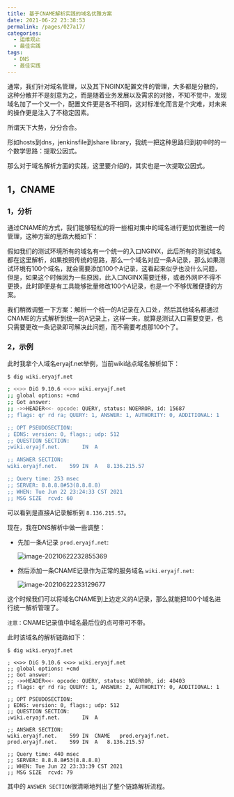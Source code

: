 ```yaml
---
title: 基于CNAME解析实践的域名优雅方案
date: 2021-06-22 23:38:53
permalink: /pages/027a17/
categories:
  - 运维观止
  - 最佳实践
tags:
  - DNS
  - 最佳实践
---
```


通常，我们针对域名管理，以及其下NGINX配置文件的管理，大多都是分散的，这种分散并不是刻意为之，而是随着业务发展以及需求的对接，不知不觉中，发现域名加了一个又一个，配置文件更是各不相同，这对标准化而言是个灾难，对未来的操作更是注入了不稳定因素。

所谓天下大势，分分合合。

形如hosts到dns，jenkinsfile到share library，我统一把这种思路归到初中时的一个数学思路：提取公因式。

那么对于域名解析方面的实践，这里要介绍的，其实也是一次提取公因式。

## 1，CNAME

### 1，分析

通过CNAME的方式，我们能够轻松的将一些相对集中的域名进行更加优雅统一的管理，这种方案的思路大概如下：

假如我们的测试环境所有的域名有一个统一的入口NGINX，此后所有的测试域名都在这里解析，如果按照传统的思路，那么一个域名对应一条A记录，那么如果测试环境有100个域名，就会需要添加100个A记录，这看起来似乎也没什么问题，但是，如果这个时候因为一些原因，此入口NGINX需要迁移，或者外网IP不得不更换，此时即便是有工具能够批量修改100个A记录，也是一个不够优雅便捷的方案。

我们稍微调整一下方案：解析一个统一的A记录在入口处，然后其他域名都通过CNAME的方式解析到统一的A记录上，这样一来，就算是测试入口需要变更，也只需要更改一条记录即可解决此问题，而不需要考虑那100个了。

### 2，示例

此时我拿个人域名eryajf.net举例，当前wiki站点域名解析如下：

```sh
$ dig wiki.eryajf.net

; <<>> DiG 9.10.6 <<>> wiki.eryajf.net
;; global options: +cmd
;; Got answer:
;; ->>HEADER<<- opcode: QUERY, status: NOERROR, id: 15687
;; flags: qr rd ra; QUERY: 1, ANSWER: 1, AUTHORITY: 0, ADDITIONAL: 1

;; OPT PSEUDOSECTION:
; EDNS: version: 0, flags:; udp: 512
;; QUESTION SECTION:
;wiki.eryajf.net.		IN	A

;; ANSWER SECTION:
wiki.eryajf.net.	599	IN	A	8.136.215.57

;; Query time: 253 msec
;; SERVER: 8.8.8.8#53(8.8.8.8)
;; WHEN: Tue Jun 22 23:24:33 CST 2021
;; MSG SIZE  rcvd: 60
```

可以看到是直接A记录解析到 `8.136.215.57`。

现在，我在DNS解析中做一些调整：

- 先加一条A记录 `prod.eryajf.net`:

  ![image-20210622232855369](http://t.eryajf.net/imgs/2021/09/bfbc3079914a13b8.jpg)

- 然后添加一条CNAME记录作为正常的服务域名 `wiki.eryajf.net`:

  ![image-20210622233129677](http://t.eryajf.net/imgs/2021/09/c66e43d18f333430.jpg)


这个时候我们可以将域名CNAME到上边定义的A记录，那么就能把100个域名进行统一解析管理了。

`注意：`CNAME记录值中域名最后位的点可带可不带。

此时该域名的解析链路如下：

```
$ dig wiki.eryajf.net

; <<>> DiG 9.10.6 <<>> wiki.eryajf.net
;; global options: +cmd
;; Got answer:
;; ->>HEADER<<- opcode: QUERY, status: NOERROR, id: 40403
;; flags: qr rd ra; QUERY: 1, ANSWER: 2, AUTHORITY: 0, ADDITIONAL: 1

;; OPT PSEUDOSECTION:
; EDNS: version: 0, flags:; udp: 512
;; QUESTION SECTION:
;wiki.eryajf.net.		IN	A

;; ANSWER SECTION:
wiki.eryajf.net.	599	IN	CNAME	prod.eryajf.net.
prod.eryajf.net.	599	IN	A	8.136.215.57

;; Query time: 440 msec
;; SERVER: 8.8.8.8#53(8.8.8.8)
;; WHEN: Tue Jun 22 23:33:39 CST 2021
;; MSG SIZE  rcvd: 79
```

其中的 `ANSWER SECTION`很清晰地列出了整个链路解析流程。